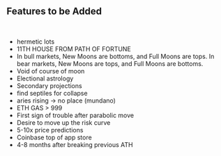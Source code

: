 ## Features to be Added

<br>

* hermetic lots
* 11TH HOUSE FROM PATH OF FORTUNE
* In bull markets, New Moons are bottoms, and Full Moons are tops. In bear markets, New Moons are tops, and Full Moons are bottoms.
* Void of course of moon
* Electional astrology
* Secondary projections
* find septiles for collapse
* aries rising → no place (mundano)
* ETH GAS > 999
* First sign of trouble after parabolic move
* Desire to move up the risk curve
* 5-10x price predictions
* Coinbase top of app store
* 4-8 months after breaking previous ATH
